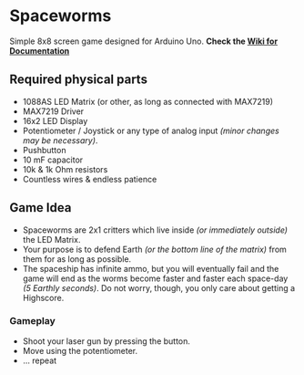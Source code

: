 # Spaceworms
Simple 8x8 screen game designed for Arduino Uno. **Check the [Wiki for Documentation](https://github.com/taralesca/Spaceworms/wiki/Documentation)**


## Required physical parts

* 1088AS LED Matrix (or other, as long as connected with MAX7219)
* MAX7219 Driver
* 16x2 LED Display
* Potentiometer / Joystick or any type of analog input *(minor changes may be necessary)*.
* Pushbutton
* 10 mF capacitor
* 10k & 1k Ohm resistors
* Countless wires & endless patience

## Game Idea

* Spaceworms are 2x1 critters which live inside *(or immediately outside)* the LED Matrix.
* Your purpose is to defend Earth *(or the bottom line of the matrix)* from them for as long as possible.
* The spaceship has infinite ammo, but you will eventually fail and the game will end as the worms become faster and faster each space-day *(5 Earthly seconds)*. Do not worry, though, you only care about getting a Highscore.

### Gameplay

* Shoot your laser gun by pressing the button.
* Move using the potentiometer.
* ... repeat
